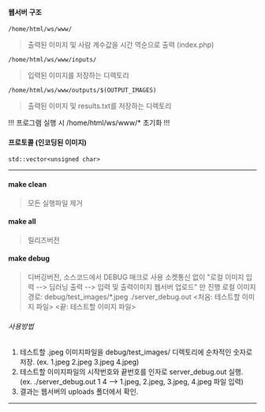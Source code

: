 #### 웹서버 구조
    /home/html/ws/www/
> 출력된 이미지 및 사람 계수값을 시간 역순으로 출력 (index.php)

    /home/html/ws/www/inputs/
> 입력된 이미지를 저장하는 디렉토리

    /home/html/ws/www/outputs/$(OUTPUT_IMAGES)
> 출력된 이미지 및 results.txt를 저장하는 디렉토리

!!! 프로그램 실행 시 /home/html/ws/www/* 초기화 !!!

#### 프로토콜 (인코딩된 이미지)
    std::vector<unsigned char>

---------------------------------------------------------------

#### make clean
> 모든 실행파일 제거

#### make all
> 릴리즈버전
> 

#### make debug
> 디버깅버전, 소스코드에서 DEBUG 매크로 사용
> 소켓통신 없이 "로컬 이미지 입력 --> 딥러닝 출력 --> 입력 및 출력이미지 웹서버 업로드" 만 진행
> 로컬 이미지 경로: debug/test_images/*.jpeg
> ./server_debug.out <처음: 테스트할 이미지 파일> <끝: 테스트할 이미지 파일>

###### 사용방법
1. 테스트할 .jpeg 이미지파일을 debug/test_images/ 디렉토리에 순차적인 숫자로 저장.
  (ex. 1.jpeg 2.jpeg 3.jpeg 4.jpeg)
2. 테스트할 이미지파일의 시작번호와 끝번호를 인자로 server_debug.out 실행.
  (ex. ./server_debug.out 1 4  -->  1.jpeg, 2.jpeg, 3.jpeg, 4.jpeg 파일 입력)
3. 결과는 웹서버의 uploads 폴더에서 확인.

--------------------------------------------------------------
